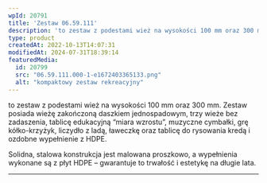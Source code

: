 ```yaml
---
wpId: 20791
title: 'Zestaw 06.59.111'
description: 'to zestaw z podestami wież na wysokości 100 mm oraz 300 mm. Zestaw posiada wieżę zakończoną daszkiem jednospadowym, trzy wieże bez zadaszenia, tablicę edukacyjną "miara wzrostu", muzyczne cymbałki, grę kółko-krzyżyk, liczydło z ladą, ławeczkę oraz tablicę do rysowania kredą i ozdobne wypełnienie z HDPE. Solidna, stalowa konstrukcja jest malowana proszkowo, a wypełnienia wykonane są z ...'
type: product
createdAt: 2022-10-13T14:07:31
modifiedAt: 2024-07-31T18:39:14
featuredMedia:
  id: 20799
  src: "06.59.111.000-1-e1672403365133.png"
  alt: "kompaktowy zestaw rekreacyjny"
---
```



to zestaw z podestami wież na wysokości 100 mm oraz 300 mm. Zestaw posiada wieżę zakończoną daszkiem jednospadowym, trzy wieże bez zadaszenia, tablicę edukacyjną “miara wzrostu”, muzyczne cymbałki, grę kółko-krzyżyk, liczydło z ladą, ławeczkę oraz tablicę do rysowania kredą i ozdobne wypełnienie z HDPE.

Solidna, stalowa konstrukcja jest malowana proszkowo, a wypełnienia wykonane są z płyt HDPE – gwarantuje to trwałość i estetykę na długie lata.

* * *